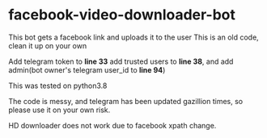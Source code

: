 # facebook-video-downloader-bot
This bot gets a facebook link and uploads it to the user
This is an old code, clean it up on your own

Add telegram token to **line 33** add trusted users to **line 38**, and add admin(bot owner's telegram user_id to **line 94**)

This was tested on python3.8

The code is messy, and telegram has been updated gazillion times, so please use it on your own risk.

HD downloader does not work due to facebook xpath change.


